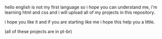 hello english is not my first language so i hope you can understand me, i'm learning html and css and i will upload all of my projects in this repository.

i hope you like it and if you are starting like me i hope this help you a little.

(all of these projects are in pt-br)
